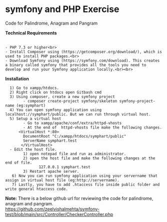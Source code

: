 # symfony and PHP Exercise
 Code for Palindrome, Anagram and Pangram
 
<b>Technical Requirements</b><br><br>

    - PHP 7.3 or higher<br>
    - Install Composer using (https://getcomposer.org/download/), which is used to install PHP packages.<br>
    - Download Symfony using (https://symfony.com/download). This creates a binary called symfony that provides all the tools you need to develop and run your Symfony application locally.<br><br>
    
<b>Installation</b><br>

      1) Go to xampp/htdocs.
      2) Right click on htdocs open Gitbash cmd
      3) Using composer, create a new symfony project          
            - composer create-project symfony/skeleton symfony-project-name (eg:symphart) 
      4) You can open symfony application using localhost://symphart/public. But we can run through virtual host.     
      5) Setup a virtual host     
            - Go to xampp/apache/conf/extra/httpd-vhosts     
            - At the end of  httpd-vhosts file make the following changes. 
          <VirtualHost *:80>
            DocumentRoot "C:/xampp/htdocs/symphart/public"
            ServerName symphart.test
           </VirtualHost>
      - Edit the host file.            
            1) open notepad file and run as administrator.           
            2) open the host file and make the following changes at the end of file.
                   127.0.0.1 symphart.test
            3) Restart apache server.    
       6) Now you can run symfony application using your servername that assign in virtual host file (eg:http://servername).
       7) Lastly, you have to add .htaccess file inside public folder and write general htaccess code.
       
  <b>Note:</b> There is a below github url for reviewing the code for palindrome, anagram and pangram.<br>
                https://github.com/zeelvishalmehta/symfony-test/blob/main/src/Controller/CheckerController.php
    
